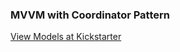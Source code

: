 ### MVVM with Coordinator Pattern

[View Models at Kickstarter](https://talk.objc.io/episodes/S01E47-view-models-at-kickstarter)
